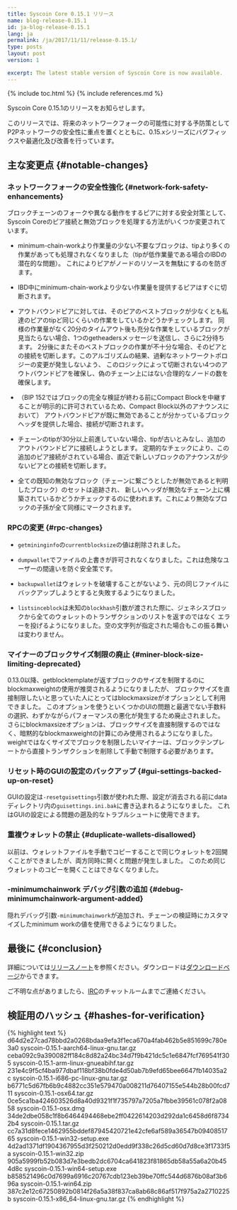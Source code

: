 ```yaml
---
title: Syscoin Core 0.15.1 リリース
name: blog-release-0.15.1
id: ja-blog-release-0.15.1
lang: ja
permalink: /ja/2017/11/11/release-0.15.1/
type: posts
layout: post
version: 1

excerpt: The latest stable version of Syscoin Core is now available.
---
```

{% include toc.html %}
{% include references.md %}

Syscoin Core 0.15.1のリリースをお知らせします。

このリリースでは、将来のネットワークフォークの可能性に対する予防策としてP2Pネットワークの安全性に重点を置くとともに、0.15.xシリーズにバグフィックスや最適化及び改善を行っています。

## 主な変更点 {#notable-changes}

### ネットワークフォークの安全性強化 {#network-fork-safety-enhancements}

ブロックチェーンのフォークや異なる動作をするピアに対する安全対策として、Syscoin Coreのピア接続と無効ブロックを処理する方法がいくつか変更されています。

- minimum-chain-workより作業量の少ない不要なブロックは、tipより多くの作業があっても処理されなくなりました（tipが低作業量である場合のIBDの潜在的な問題）。
これによりピアがノードのリソースを無駄にするのを防ぎます。

- IBD中にminimum-chain-workより少ない作業量を提供するピアはすぐに切断されます。

- アウトバウンドピアに対しては、そのピアのベストブロックが少なくとも私達のピアのtipど同じくらいの作業をしているかどうかチェックします。
同様の作業量がなく20分のタイムアウト後も充分な作業をしているブロックが見当たらない場合、1つのgetheadersメッセージを送信し、さらに2分待ちます。
2分後にまたそのベストブロックの作業が不十分な場合、そのピアとの接続を切断します。このアルゴリズムの結果、過剰なネットワークトポロジーの変更が発生しないよう、
このロジックによって切断されない4つのアウトバウンドピアを確保し、偽のチェーン上にはない合理的なノードの数を確保します。

- （BIP 152ではブロックの完全な検証が終わる前にCompact Blockを中継することが明示的に許可されているため、Compact Block以外のアナウンスにおいて）
アウトバウンドピアが既に無効であることが分かっているブロックヘッダを提供した場合、接続が切断されます。

- チェーンのtipが30分以上前進していない場合、tipが古いとみなし、追加のアウトバウンドピアに接続しようとします。
定期的なチェックにより、この追加のピア接続がされている場合、直近で新しいブロックのアナウンスが少ないピアとの接続を切断します。

- 全ての既知の無効なブロック（チェーンに繋ごうとしたが無効であると判明したブロック）のセットは追跡され、
新しいヘッダが無効なチェーン上に構築されているかどうかチェックするのに使われます。これにより無効なブロックの子孫が全て同様にマークされます。

### RPCの変更 {#rpc-changes}

- `getmininginfo`の`currentblocksize`の値は削除されました。

- `dumpwallet`でファイルの上書きが許可されなくなりました。これは危険なユーザーの間違いを防ぐ安全策です。

- `backupwallet`はウォレットを破壊することがないよう、元の同じファイルにバックアップしようとすると失敗するようになりました。

- `listsinceblock`は未知の`blockhash`引数が渡された際に、ジェネシスブロックから全てのウォレットのトランザクションのリストを返すのではなく
エラーを投げるようになりました。空の文字列が指定された場合もこの振る舞いは変わりません。

### マイナーのブロックサイズ制限の廃止 {#miner-block-size-limiting-deprecated}

0.13.0以降、getblocktemplateが返すブロックのサイズを制限するのにblockmaxweightの使用が推奨されるようになりましたが、
ブロックサイズを直接制限したいと思っていた人にとってはblockmaxsizeがオプションとして利用できました。
このオプションを使うといくつかのUIの問題と最適でない手数料の選択、わずかながらパフォーマンスの悪化が発生するため廃止されました。
さらにblockmaxsizeオプションは、ブロックサイズを直接制限するのではなく、暗黙的なblockmaxweightの計算にのみ使用されるようになりました。
weightではなくサイズでブロックを制限したいマイナーは、ブロックテンプレートから直接トランザクションを削除して手動で制限する必要があります。

### リセット時のGUIの設定のバックアップ {#gui-settings-backed-up-on-reset}

GUIの設定は`-resetguisettings`引数が使われた際、設定が消去される前にdataディレクトリ内の`guisettings.ini.bak`に書き込まれるようになりました。
これはGUIの設定による問題の遡及的なトラブルシュートに使用できます。

### 重複ウォレットの禁止 {#duplicate-wallets-disallowed}

以前は、ウォレットファイルを手動でコピーすることで同じウォレットを2回開くことができましたが、両方同時に開くと問題が発生しました。
このため同じウォレットのコピーを開くことはできなくなりました。

### -minimumchainwork デバッグ引数の追加 {#debug-minimumchainwork-argument-added}

隠れデバッグ引数`-minimumchainwork`が追加され、チェーンの検証時にカスタマイズしたminimum workの値を使用できるようになりました。

## 最後に {#conclusion}

詳細については[リリースノート][]を参照ください。ダウンロードは[ダウンロードページ][]からできます。

ご不明な点がありましたら、[IRC][]のチャットルームまでご連絡ください。

## 検証用のハッシュ {#hashes-for-verification}

{% highlight text %}
d64d2e27cad78bbd2a0268bdaa9efa3f1eca670a4fab462b5e851699c780e3a0  syscoin-0.15.1-aarch64-linux-gnu.tar.gz
ceba092c9a390082ff184c8d82a24bc34d7f9b421dc5c1e6847fcf769541f305  syscoin-0.15.1-arm-linux-gnueabihf.tar.gz
231e4c9f5cf4ba977dbaf118bf38b0fde4d50ab7b9efd65bee6647fb14035a2c  syscoin-0.15.1-i686-pc-linux-gnu.tar.gz
b6771c5d67fb6b9c4882cc351e579470a008211d76407155e544b28b00fcd711  syscoin-0.15.1-osx64.tar.gz
0ce5ca1ba424603526d8a40d9321f1f735797a7205a7fbbe39561c078f2a0858  syscoin-0.15.1-osx.dmg
34de2dbe058c1f8b6464494468ebe2ff0422614203d292da1c6458d6f87342b4  syscoin-0.15.1.tar.gz
cc7a31d8fece1462955bddef87945420721e42cfe6af589a36547b0940851765  syscoin-0.15.1-win32-setup.exe
4d2ad1371df1904367955d3f250212d0edd9f338c26d5cd60d7d8ce3f1733f5a  syscoin-0.15.1-win32.zip
905a5999fb52b083d7e3bedb2dc6704ca641823f81865db58a55a6a20b454d8c  syscoin-0.15.1-win64-setup.exe
b858521496c0d7699a6916c20767cdb123eb39be70ffc544d6876b08af3b696a  syscoin-0.15.1-win64.zip
387c2e12c67250892b0814f26a5a38f837ca8ab68c86af517f975a2a2710225b  syscoin-0.15.1-x86_64-linux-gnu.tar.gz
{% endhighlight %}


[リリースノート]: /ja/releases/0.15.1/
[IRC]: https://en.syscoin.it/wiki/IRC_channels
[ダウンロードページ]: /ja/download

